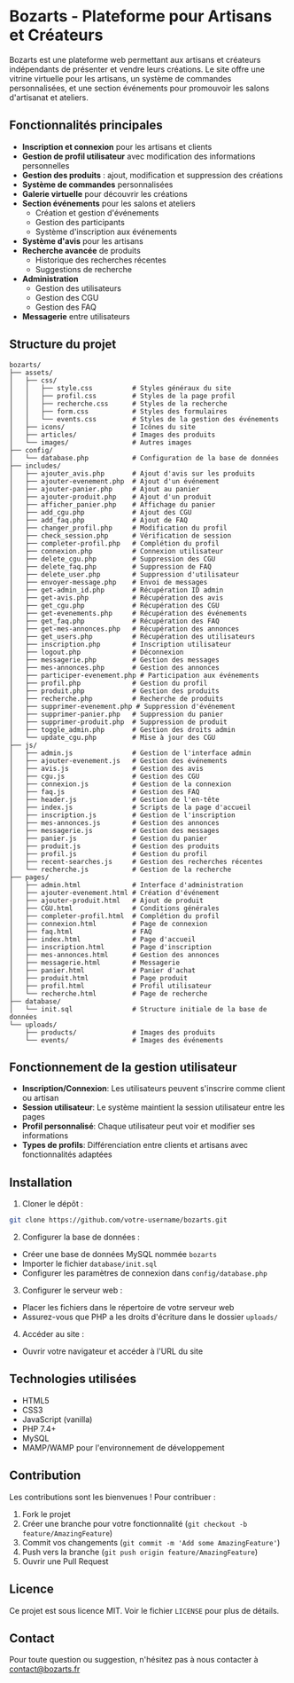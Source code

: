 # Bozarts - Plateforme pour Artisans et Créateurs

Bozarts est une plateforme web permettant aux artisans et créateurs indépendants de présenter et vendre leurs créations. Le site offre une vitrine virtuelle pour les artisans, un système de commandes personnalisées, et une section événements pour promouvoir les salons d'artisanat et ateliers.

## Fonctionnalités principales

- **Inscription et connexion** pour les artisans et clients
- **Gestion de profil utilisateur** avec modification des informations personnelles
- **Gestion des produits** : ajout, modification et suppression des créations
- **Système de commandes** personnalisées
- **Galerie virtuelle** pour découvrir les créations
- **Section événements** pour les salons et ateliers
  - Création et gestion d'événements
  - Gestion des participants
  - Système d'inscription aux événements
- **Système d'avis** pour les artisans
- **Recherche avancée** de produits
  - Historique des recherches récentes
  - Suggestions de recherche
- **Administration**
  - Gestion des utilisateurs
  - Gestion des CGU
  - Gestion des FAQ
- **Messagerie** entre utilisateurs

## Structure du projet

```
bozarts/
├── assets/
│   ├── css/
│   │   ├── style.css          # Styles généraux du site
│   │   ├── profil.css         # Styles de la page profil
│   │   ├── recherche.css      # Styles de la recherche
│   │   ├── form.css           # Styles des formulaires
│   │   └── events.css         # Styles de la gestion des événements
│   ├── icons/                 # Icônes du site
│   ├── articles/              # Images des produits
│   └── images/                # Autres images
├── config/
│   └── database.php           # Configuration de la base de données
├── includes/
│   ├── ajouter_avis.php       # Ajout d'avis sur les produits
│   ├── ajouter-evenement.php  # Ajout d'un événement
│   ├── ajouter-panier.php     # Ajout au panier
│   ├── ajouter-produit.php    # Ajout d'un produit
│   ├── afficher_panier.php    # Affichage du panier
│   ├── add_cgu.php            # Ajout des CGU
│   ├── add_faq.php            # Ajout de FAQ
│   ├── changer_profil.php     # Modification du profil
│   ├── check_session.php      # Vérification de session
│   ├── completer-profil.php   # Complétion du profil
│   ├── connexion.php          # Connexion utilisateur
│   ├── delete_cgu.php         # Suppression des CGU
│   ├── delete_faq.php         # Suppression de FAQ
│   ├── delete_user.php        # Suppression d'utilisateur
│   ├── envoyer-message.php    # Envoi de messages
│   ├── get-admin_id.php       # Récupération ID admin
│   ├── get-avis.php           # Récupération des avis
│   ├── get_cgu.php            # Récupération des CGU
│   ├── get-evenements.php     # Récupération des événements
│   ├── get_faq.php            # Récupération des FAQ
│   ├── get-mes-annonces.php   # Récupération des annonces
│   ├── get_users.php          # Récupération des utilisateurs
│   ├── inscription.php        # Inscription utilisateur
│   ├── logout.php             # Déconnexion
│   ├── messagerie.php         # Gestion des messages
│   ├── mes-annonces.php       # Gestion des annonces
│   ├── participer-evenement.php # Participation aux événements
│   ├── profil.php             # Gestion du profil
│   ├── produit.php            # Gestion des produits
│   ├── recherche.php          # Recherche de produits
│   ├── supprimer-evenement.php # Suppression d'événement
│   ├── supprimer-panier.php   # Suppression du panier
│   ├── supprimer-produit.php  # Suppression de produit
│   ├── toggle_admin.php       # Gestion des droits admin
│   └── update_cgu.php         # Mise à jour des CGU
├── js/
│   ├── admin.js               # Gestion de l'interface admin
│   ├── ajouter-evenement.js   # Gestion des événements
│   ├── avis.js                # Gestion des avis
│   ├── cgu.js                 # Gestion des CGU
│   ├── connexion.js           # Gestion de la connexion
│   ├── faq.js                 # Gestion des FAQ
│   ├── header.js              # Gestion de l'en-tête
│   ├── index.js               # Scripts de la page d'accueil
│   ├── inscription.js         # Gestion de l'inscription
│   ├── mes-annonces.js        # Gestion des annonces
│   ├── messagerie.js          # Gestion des messages
│   ├── panier.js              # Gestion du panier
│   ├── produit.js             # Gestion des produits
│   ├── profil.js              # Gestion du profil
│   ├── recent-searches.js     # Gestion des recherches récentes
│   └── recherche.js           # Gestion de la recherche
├── pages/
│   ├── admin.html             # Interface d'administration
│   ├── ajouter-evenement.html # Création d'événement
│   ├── ajouter-produit.html   # Ajout de produit
│   ├── CGU.html               # Conditions générales
│   ├── completer-profil.html  # Complétion du profil
│   ├── connexion.html         # Page de connexion
│   ├── faq.html               # FAQ
│   ├── index.html             # Page d'accueil
│   ├── inscription.html       # Page d'inscription
│   ├── mes-annonces.html      # Gestion des annonces
│   ├── messagerie.html        # Messagerie
│   ├── panier.html            # Panier d'achat
│   ├── produit.html           # Page produit
│   ├── profil.html            # Profil utilisateur
│   └── recherche.html         # Page de recherche
├── database/
│   └── init.sql               # Structure initiale de la base de données
└── uploads/
    ├── products/              # Images des produits
    └── events/                # Images des événements
```

## Fonctionnement de la gestion utilisateur

- **Inscription/Connexion**: Les utilisateurs peuvent s'inscrire comme client ou artisan
- **Session utilisateur**: Le système maintient la session utilisateur entre les pages
- **Profil personnalisé**: Chaque utilisateur peut voir et modifier ses informations
- **Types de profils**: Différenciation entre clients et artisans avec fonctionnalités adaptées

## Installation

1. Cloner le dépôt :
```bash
git clone https://github.com/votre-username/bozarts.git
```

2. Configurer la base de données :
- Créer une base de données MySQL nommée `bozarts`
- Importer le fichier `database/init.sql`
- Configurer les paramètres de connexion dans `config/database.php`

3. Configurer le serveur web :
- Placer les fichiers dans le répertoire de votre serveur web
- Assurez-vous que PHP a les droits d'écriture dans le dossier `uploads/`

4. Accéder au site :
- Ouvrir votre navigateur et accéder à l'URL du site

## Technologies utilisées

- HTML5
- CSS3
- JavaScript (vanilla)
- PHP 7.4+
- MySQL
- MAMP/WAMP pour l'environnement de développement

## Contribution

Les contributions sont les bienvenues ! Pour contribuer :

1. Fork le projet
2. Créer une branche pour votre fonctionnalité (`git checkout -b feature/AmazingFeature`)
3. Commit vos changements (`git commit -m 'Add some AmazingFeature'`)
4. Push vers la branche (`git push origin feature/AmazingFeature`)
5. Ouvrir une Pull Request

## Licence

Ce projet est sous licence MIT. Voir le fichier `LICENSE` pour plus de détails.

## Contact

Pour toute question ou suggestion, n'hésitez pas à nous contacter à contact@bozarts.fr
